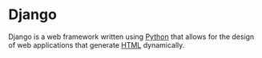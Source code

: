 # Django



Django is a web framework written using [Python](/Python) that allows for the design of web applications that generate [HTML](/HTML) dynamically.